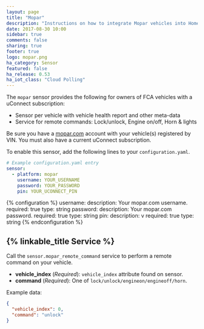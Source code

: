```yaml
---
layout: page
title: "Mopar"
description: "Instructions on how to integrate Mopar vehicles into Home Assistant."
date: 2017-08-30 10:00
sidebar: true
comments: false
sharing: true
footer: true
logo: mopar.png
ha_category: Sensor
featured: false
ha_release: 0.53
ha_iot_class: "Cloud Polling"
---
```


The `mopar` sensor provides the following for owners of FCA vehicles with a uConnect subscription:

- Sensor per vehicle with vehicle health report and other meta-data
- Service for remote commands: Lock/unlock, Engine on/off, Horn & lights

Be sure you have a [mopar.com](http://mopar.com) account with your vehicle(s) registered by VIN. You must also have a current uConnect subscription.

To enable this sensor, add the following lines to your `configuration.yaml`.

```yaml
# Example configuration.yaml entry
sensor:
  - platform: mopar
    username: YOUR_USERNAME
    password: YOUR_PASSWORD
    pin: YOUR_UCONNECT_PIN
```

{% configuration %}
username:
  description: Your mopar.com username.
  required: true
  type: string
password:
  description: Your mopar.com password.
  required: true
  type: string
pin:
  description: v
  required: true
  type: string
{% endconfiguration %}

## {% linkable_title Service %}

Call the `sensor.mopar_remote_command` service to perform a remote command on your vehicle.

- **vehicle_index** (*Required*): `vehicle_index` attribute found on sensor.
- **command** (*Required*): One of `lock/unlock/engineon/engineoff/horn`.

Example data:

```json
{
  "vehicle_index": 0,
  "command": "unlock"
}
```

